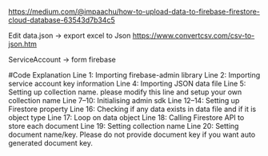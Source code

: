 https://medium.com/@impaachu/how-to-upload-data-to-firebase-firestore-cloud-database-63543d7b34c5

Edit
data.json -> export excel to Json https://www.convertcsv.com/csv-to-json.htm

ServiceAccount -> form firebase

#Code Explanation
Line 1: Importing firebase-admin library
Line 2: Importing service account key information
Line 4: Importing JSON data file
Line 5: Setting up collection name. please modify this line and setup your own collection name
Line 7–10: Initialising admin sdk
Line 12–14: Setting up Firestore property
Line 16: Checking if any data exists in data file and if it is object type
Line 17: Loop on data object
Line 18: Calling Firestore API to store each document
Line 19: Setting collection name
Line 20: Setting document name/key. Please do not provide document key if you want auto generated document key.